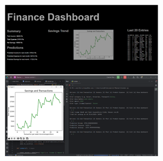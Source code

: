 <P1>
<img src ="demo img/Screenshot 2025-08-27 161821.png" >

</P1>

<P1>
<img src ="demo img/Screenshot 2025-08-27 162058.png" >

</P1>
